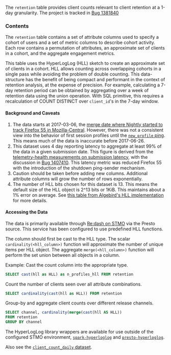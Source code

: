The `retention` table provides client counts relevant to client retention at a
1-day granularity. The project is tracked in [Bug 1381840][original_bug]

### Contents

The `retention` table contains a set of attribute columns used to specify a
cohort of users and a set of metric columns to describe cohort activity. Each
row contains a permutation of attributes, an approximate set of clients in a
cohort, and the aggregate engagement metrics.

This table uses the HyperLogLog (HLL) sketch to create an approximate set of
clients in a cohort. HLL allows counting across overlapping cohorts in a single
pass while avoiding the problem of double counting. This data-structure has the
benefit of being compact and performant in the context of retention analysis,
at the expense of precision. For example, calculating a 7-day retention period
can be obtained by aggregating over a week of retention data using the union
operation. With SQL primitive, this requires a recalculation of COUNT DISTINCT
over `client_id`'s in the 7-day window.

#### Background and Caveats

1. The data starts at 2017-03-06, the [merge date where Nightly started to
   track Firefox 55 in Mozilla-Central][release_calendar]. However, there was
not a consistent view into the behavior of first session profiles until the
[`new_profile` ping][new_profile]. This means much of the data is inaccurate
before 2017-06-26.
2. This dataset uses 4 day reporting latency to aggregate at least 99% of the
   data in a given submission date. This figure is derived from the
[telemetry-health measurements on submission latency][telemetry-health], with
the discussion in [Bug 1407410][bug_1407410]. This latency metric was reduced
Firefox 55 with the introduction of the shutdown ping-sender mechanism.
3. Caution should be taken before adding new columns. Additional attribute
   columns will grow the number of rows exponentially.
4. The number of HLL bits chosen for this dataset is 13. This means the default
   size of the HLL object is 2^13 bits or 1KiB. This maintains about a 1% error
on average. See [this table from Algebird's HLL implementation][algebird] for
more details.


#### Accessing the Data

The data is primarily available through [Re:dash on STMO][stmo] via
the Presto source. This service has been configured to use predefined HLL
functions.

The column should first be cast to the HLL type. The scalar
`cardinality(<hll_column>)` function will approximate the number of unique
items per HLL object. The aggregate `merge(<hll_column>)` function will perform
the set union between all objects in a column.

Example: Cast the count column into the appropriate type.
```sql
SELECT cast(hll as HLL) as n_profiles_hll FROM retention
```

Count the number of clients seen over all attribute combinations.
```sql
SELECT cardinality(cast(hll as HLL)) FROM retention
```

Group-by and aggregate client counts over different release channels.
```sql
SELECT channel, cardinality(merge(cast(hll AS HLL))
FROM retention
GROUP BY channel
```

The HyperLogLog library wrappers are available for use outside of the
configured STMO environment, [`spark-hyperloglog`][s-hll] and
[`presto-hyperloglog`][p-hll].

Also see the [`client_count_daily` dataset][client_count_daily].


[original_bug]: https://bugzilla.mozilla.org/show_bug.cgi?id=1381840
[release_calendar]: https://wiki.mozilla.org/RapidRelease/Calendar
[new_profile]: ../new_profile/reference.md
[telemetry-health]: https://sql.telemetry.mozilla.org/dashboard/telemetry-health
[bug_1407410]: https://bugzilla.mozilla.org/show_bug.cgi?id=1407410
[algebird]: https://github.com/twitter/algebird/blob/develop/algebird-core/src/main/scala/com/twitter/algebird/HyperLogLog.scala#L230-L255
[stmo]: sql.telemetry.mozilla.org
[s-hll]: https://github.com/mozilla/spark-hyperloglog
[p-hll]: https://github.com/vitillo/presto-hyperloglog
[client_count_daily]: ../client_count_daily/reference.md

